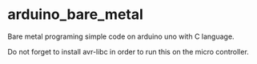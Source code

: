 # arduino_bare_metal
Bare metal programing simple code on arduino uno with C language.

Do not forget to install avr-libc in order to run this on the micro controller.
